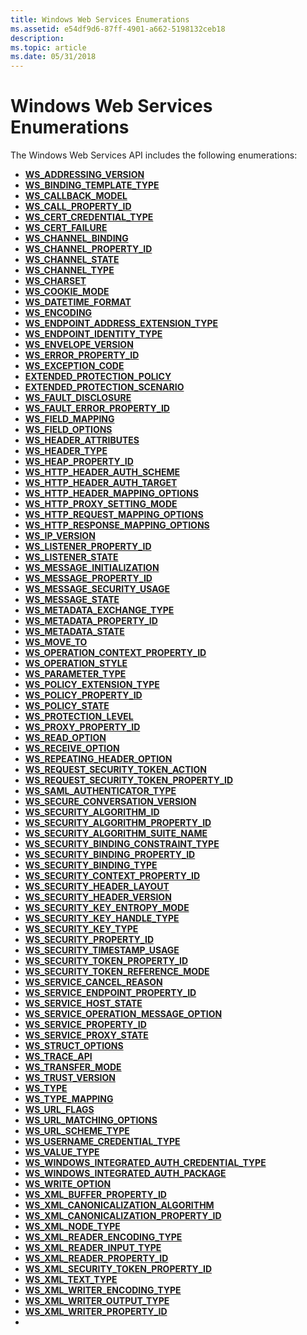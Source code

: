 ```yaml
---
title: Windows Web Services Enumerations
ms.assetid: e54df9d6-87ff-4901-a662-5198132ceb18
description: 
ms.topic: article
ms.date: 05/31/2018
---
```


# Windows Web Services Enumerations

The Windows Web Services API includes the following enumerations:

-   [**WS\_ADDRESSING\_VERSION**](/windows/desktop/api/WebServices/ne-webservices-ws_addressing_version)
-   [**WS\_BINDING\_TEMPLATE\_TYPE**](/windows/desktop/api/WebServices/ne-webservices-ws_binding_template_type)
-   [**WS\_CALLBACK\_MODEL**](/windows/desktop/api/WebServices/ne-webservices-ws_callback_model)
-   [**WS\_CALL\_PROPERTY\_ID**](/windows/desktop/api/WebServices/ne-webservices-ws_call_property_id)
-   [**WS\_CERT\_CREDENTIAL\_TYPE**](/windows/desktop/api/WebServices/ne-webservices-ws_cert_credential_type)
-   [**WS\_CERT\_FAILURE**](https://msdn.microsoft.com/en-us/library/Dd819123(v=VS.85).aspx)
-   [**WS\_CHANNEL\_BINDING**](/windows/desktop/api/WebServices/ne-webservices-ws_channel_binding)
-   [**WS\_CHANNEL\_PROPERTY\_ID**](/windows/desktop/api/WebServices/ne-webservices-ws_channel_property_id)
-   [**WS\_CHANNEL\_STATE**](/windows/desktop/api/WebServices/ne-webservices-ws_channel_state)
-   [**WS\_CHANNEL\_TYPE**](/windows/desktop/api/WebServices/ne-webservices-ws_channel_type)
-   [**WS\_CHARSET**](/windows/desktop/api/WebServices/ne-webservices-ws_charset)
-   [**WS\_COOKIE\_MODE**](/windows/desktop/api/WebServices/ne-webservices-ws_cookie_mode)
-   [**WS\_DATETIME\_FORMAT**](/windows/desktop/api/WebServices/ne-webservices-ws_datetime_format)
-   [**WS\_ENCODING**](/windows/desktop/api/WebServices/ne-webservices-ws_encoding)
-   [**WS\_ENDPOINT\_ADDRESS\_EXTENSION\_TYPE**](/windows/desktop/api/WebServices/ne-webservices-ws_endpoint_address_extension_type)
-   [**WS\_ENDPOINT\_IDENTITY\_TYPE**](/windows/desktop/api/WebServices/ne-webservices-ws_endpoint_identity_type)
-   [**WS\_ENVELOPE\_VERSION**](/windows/desktop/api/WebServices/ne-webservices-ws_envelope_version)
-   [**WS\_ERROR\_PROPERTY\_ID**](/windows/desktop/api/WebServices/ne-webservices-ws_error_property_id)
-   [**WS\_EXCEPTION\_CODE**](/windows/desktop/api/WebServices/ne-webservices-ws_exception_code)
-   [**EXTENDED\_PROTECTION\_POLICY**](/windows/desktop/api/WebServices/ne-webservices-ws_extended_protection_policy)
-   [**EXTENDED\_PROTECTION\_SCENARIO**](/windows/desktop/api/WebServices/ne-webservices-ws_extended_protection_scenario)
-   [**WS\_FAULT\_DISCLOSURE**](/windows/desktop/api/WebServices/ne-webservices-ws_fault_disclosure)
-   [**WS\_FAULT\_ERROR\_PROPERTY\_ID**](/windows/desktop/api/WebServices/ne-webservices-ws_fault_error_property_id)
-   [**WS\_FIELD\_MAPPING**](/windows/desktop/api/WebServices/ne-webservices-ws_field_mapping)
-   [**WS\_FIELD\_OPTIONS**](https://msdn.microsoft.com/en-us/library/Dd401884(v=VS.85).aspx)
-   [**WS\_HEADER\_ATTRIBUTES**](https://msdn.microsoft.com/en-us/library/Dd401896(v=VS.85).aspx)
-   [**WS\_HEADER\_TYPE**](/windows/desktop/api/WebServices/ne-webservices-ws_header_type)
-   [**WS\_HEAP\_PROPERTY\_ID**](/windows/desktop/api/WebServices/ne-webservices-ws_heap_property_id)
-   [**WS\_HTTP\_HEADER\_AUTH\_SCHEME**](https://msdn.microsoft.com/en-us/library/Dd401907(v=VS.85).aspx)
-   [**WS\_HTTP\_HEADER\_AUTH\_TARGET**](/windows/desktop/api/WebServices/ne-webservices-ws_http_header_auth_target)
-   [**WS\_HTTP\_HEADER\_MAPPING\_OPTIONS**](https://msdn.microsoft.com/en-us/library/Dd401914(v=VS.85).aspx)
-   [**WS\_HTTP\_PROXY\_SETTING\_MODE**](/windows/desktop/api/WebServices/ne-webservices-ws_http_proxy_setting_mode)
-   [**WS\_HTTP\_REQUEST\_MAPPING\_OPTIONS**](https://msdn.microsoft.com/en-us/library/Dd401920(v=VS.85).aspx)
-   [**WS\_HTTP\_RESPONSE\_MAPPING\_OPTIONS**](https://msdn.microsoft.com/en-us/library/Dd401921(v=VS.85).aspx)
-   [**WS\_IP\_VERSION**](/windows/desktop/api/WebServices/ne-webservices-ws_ip_version)
-   [**WS\_LISTENER\_PROPERTY\_ID**](/windows/desktop/api/WebServices/ne-webservices-ws_listener_property_id)
-   [**WS\_LISTENER\_STATE**](/windows/desktop/api/WebServices/ne-webservices-ws_listener_state)
-   [**WS\_MESSAGE\_INITIALIZATION**](/windows/desktop/api/WebServices/ne-webservices-ws_message_initialization)
-   [**WS\_MESSAGE\_PROPERTY\_ID**](/windows/desktop/api/WebServices/ne-webservices-ws_message_property_id)
-   [**WS\_MESSAGE\_SECURITY\_USAGE**](/windows/desktop/api/WebServices/ne-webservices-ws_message_security_usage)
-   [**WS\_MESSAGE\_STATE**](/windows/desktop/api/WebServices/ne-webservices-ws_message_state)
-   [**WS\_METADATA\_EXCHANGE\_TYPE**](/windows/desktop/api/WebServices/ne-webservices-ws_metadata_exchange_type)
-   [**WS\_METADATA\_PROPERTY\_ID**](/windows/desktop/api/WebServices/ne-webservices-ws_metadata_property_id)
-   [**WS\_METADATA\_STATE**](/windows/desktop/api/WebServices/ne-webservices-ws_metadata_state)
-   [**WS\_MOVE\_TO**](/windows/desktop/api/WebServices/ne-webservices-ws_move_to)
-   [**WS\_OPERATION\_CONTEXT\_PROPERTY\_ID**](/windows/desktop/api/WebServices/ne-webservices-ws_operation_context_property_id)
-   [**WS\_OPERATION\_STYLE**](/windows/desktop/api/WebServices/ne-webservices-ws_operation_style)
-   [**WS\_PARAMETER\_TYPE**](/windows/desktop/api/WebServices/ne-webservices-ws_parameter_type)
-   [**WS\_POLICY\_EXTENSION\_TYPE**](/windows/desktop/api/WebServices/ne-webservices-ws_policy_extension_type)
-   [**WS\_POLICY\_PROPERTY\_ID**](/windows/desktop/api/WebServices/ne-webservices-ws_policy_property_id)
-   [**WS\_POLICY\_STATE**](/windows/desktop/api/WebServices/ne-webservices-ws_policy_state)
-   [**WS\_PROTECTION\_LEVEL**](/windows/desktop/api/WebServices/ne-webservices-ws_protection_level)
-   [**WS\_PROXY\_PROPERTY\_ID**](/windows/desktop/api/WebServices/ne-webservices-ws_proxy_property_id)
-   [**WS\_READ\_OPTION**](/windows/desktop/api/WebServices/ne-webservices-ws_read_option)
-   [**WS\_RECEIVE\_OPTION**](/windows/desktop/api/WebServices/ne-webservices-ws_receive_option)
-   [**WS\_REPEATING\_HEADER\_OPTION**](/windows/desktop/api/WebServices/ne-webservices-ws_repeating_header_option)
-   [**WS\_REQUEST\_SECURITY\_TOKEN\_ACTION**](/windows/desktop/api/WebServices/ne-webservices-ws_request_security_token_action)
-   [**WS\_REQUEST\_SECURITY\_TOKEN\_PROPERTY\_ID**](/windows/desktop/api/WebServices/ne-webservices-ws_request_security_token_property_id)
-   [**WS\_SAML\_AUTHENTICATOR\_TYPE**](/windows/desktop/api/WebServices/ne-webservices-ws_saml_authenticator_type)
-   [**WS\_SECURE\_CONVERSATION\_VERSION**](/windows/desktop/api/WebServices/ne-webservices-ws_secure_conversation_version)
-   [**WS\_SECURITY\_ALGORITHM\_ID**](/windows/desktop/api/WebServices/ne-webservices-ws_security_algorithm_id)
-   [**WS\_SECURITY\_ALGORITHM\_PROPERTY\_ID**](/windows/win32/api/webservices/ne-webservices-ws_move_to)
-   [**WS\_SECURITY\_ALGORITHM\_SUITE\_NAME**](/windows/desktop/api/WebServices/ne-webservices-ws_security_algorithm_suite_name)
-   [**WS\_SECURITY\_BINDING\_CONSTRAINT\_TYPE**](/windows/desktop/api/WebServices/ne-webservices-ws_security_binding_constraint_type)
-   [**WS\_SECURITY\_BINDING\_PROPERTY\_ID**](/windows/desktop/api/WebServices/ne-webservices-ws_security_binding_property_id)
-   [**WS\_SECURITY\_BINDING\_TYPE**](/windows/desktop/api/WebServices/ne-webservices-ws_security_binding_type)
-   [**WS\_SECURITY\_CONTEXT\_PROPERTY\_ID**](/windows/desktop/api/WebServices/ne-webservices-ws_security_context_property_id)
-   [**WS\_SECURITY\_HEADER\_LAYOUT**](/windows/desktop/api/WebServices/ne-webservices-ws_security_header_layout)
-   [**WS\_SECURITY\_HEADER\_VERSION**](/windows/desktop/api/WebServices/ne-webservices-ws_security_header_version)
-   [**WS\_SECURITY\_KEY\_ENTROPY\_MODE**](/windows/desktop/api/WebServices/ne-webservices-ws_security_key_entropy_mode)
-   [**WS\_SECURITY\_KEY\_HANDLE\_TYPE**](/windows/desktop/api/WebServices/ne-webservices-ws_security_key_handle_type)
-   [**WS\_SECURITY\_KEY\_TYPE**](/windows/desktop/api/WebServices/ne-webservices-ws_security_key_type)
-   [**WS\_SECURITY\_PROPERTY\_ID**](/windows/desktop/api/WebServices/ne-webservices-ws_security_property_id)
-   [**WS\_SECURITY\_TIMESTAMP\_USAGE**](/windows/desktop/api/WebServices/ne-webservices-ws_security_timestamp_usage)
-   [**WS\_SECURITY\_TOKEN\_PROPERTY\_ID**](/windows/desktop/api/WebServices/ne-webservices-ws_security_token_property_id)
-   [**WS\_SECURITY\_TOKEN\_REFERENCE\_MODE**](/windows/desktop/api/WebServices/ne-webservices-ws_security_token_reference_mode)
-   [**WS\_SERVICE\_CANCEL\_REASON**](/windows/desktop/api/WebServices/ne-webservices-ws_service_cancel_reason)
-   [**WS\_SERVICE\_ENDPOINT\_PROPERTY\_ID**](/windows/desktop/api/WebServices/ne-webservices-ws_service_endpoint_property_id)
-   [**WS\_SERVICE\_HOST\_STATE**](/windows/desktop/api/WebServices/ne-webservices-ws_service_host_state)
-   [**WS\_SERVICE\_OPERATION\_MESSAGE\_OPTION**](https://msdn.microsoft.com/en-us/library/Dd819129(v=VS.85).aspx)
-   [**WS\_SERVICE\_PROPERTY\_ID**](/windows/desktop/api/WebServices/ne-webservices-ws_service_property_id)
-   [**WS\_SERVICE\_PROXY\_STATE**](/windows/desktop/api/WebServices/ne-webservices-ws_service_proxy_state)
-   [**WS\_STRUCT\_OPTIONS**](https://msdn.microsoft.com/en-us/library/Dd323454(v=VS.85).aspx)
-   [**WS\_TRACE\_API**](/windows/desktop/api/WebServices/ne-webservices-ws_trace_api)
-   [**WS\_TRANSFER\_MODE**](/windows/desktop/api/WebServices/ne-webservices-ws_transfer_mode)
-   [**WS\_TRUST\_VERSION**](/windows/desktop/api/WebServices/ne-webservices-ws_trust_version)
-   [**WS\_TYPE**](/windows/desktop/api/WebServices/ne-webservices-ws_type)
-   [**WS\_TYPE\_MAPPING**](/windows/desktop/api/WebServices/ne-webservices-ws_type_mapping)
-   [**WS\_URL\_FLAGS**](https://msdn.microsoft.com/en-us/library/Dd323492(v=VS.85).aspx)
-   [**WS\_URL\_MATCHING\_OPTIONS**](https://msdn.microsoft.com/en-us/library/Dd323493(v=VS.85).aspx)
-   [**WS\_URL\_SCHEME\_TYPE**](/windows/desktop/api/WebServices/ne-webservices-ws_url_scheme_type)
-   [**WS\_USERNAME\_CREDENTIAL\_TYPE**](/windows/desktop/api/WebServices/ne-webservices-ws_username_credential_type)
-   [**WS\_VALUE\_TYPE**](/windows/desktop/api/WebServices/ne-webservices-ws_value_type)
-   [**WS\_WINDOWS\_INTEGRATED\_AUTH\_CREDENTIAL\_TYPE**](/windows/desktop/api/WebServices/ne-webservices-ws_windows_integrated_auth_credential_type)
-   [**WS\_WINDOWS\_INTEGRATED\_AUTH\_PACKAGE**](/windows/desktop/api/WebServices/ne-webservices-ws_windows_integrated_auth_package)
-   [**WS\_WRITE\_OPTION**](/windows/desktop/api/WebServices/ne-webservices-ws_write_option)
-   [**WS\_XML\_BUFFER\_PROPERTY\_ID**](/windows/win32/api/webservices/ne-webservices-ws_xml_reader_property_id)
-   [**WS\_XML\_CANONICALIZATION\_ALGORITHM**](/windows/desktop/api/WebServices/ne-webservices-ws_xml_canonicalization_algorithm)
-   [**WS\_XML\_CANONICALIZATION\_PROPERTY\_ID**](/windows/desktop/api/WebServices/ne-webservices-ws_xml_canonicalization_property_id)
-   [**WS\_XML\_NODE\_TYPE**](/windows/desktop/api/WebServices/ne-webservices-ws_xml_node_type)
-   [**WS\_XML\_READER\_ENCODING\_TYPE**](/windows/desktop/api/WebServices/ne-webservices-ws_xml_reader_encoding_type)
-   [**WS\_XML\_READER\_INPUT\_TYPE**](/windows/desktop/api/WebServices/ne-webservices-ws_xml_reader_input_type)
-   [**WS\_XML\_READER\_PROPERTY\_ID**](/windows/desktop/api/WebServices/ne-webservices-ws_xml_reader_property_id)
-   [**WS\_XML\_SECURITY\_TOKEN\_PROPERTY\_ID**](/windows/desktop/api/WebServices/ne-webservices-ws_xml_security_token_property_id)
-   [**WS\_XML\_TEXT\_TYPE**](/windows/desktop/api/WebServices/ne-webservices-ws_xml_text_type)
-   [**WS\_XML\_WRITER\_ENCODING\_TYPE**](/windows/desktop/api/WebServices/ne-webservices-ws_xml_writer_encoding_type)
-   [**WS\_XML\_WRITER\_OUTPUT\_TYPE**](/windows/desktop/api/WebServices/ne-webservices-ws_xml_writer_output_type)
-   [**WS\_XML\_WRITER\_PROPERTY\_ID**](/windows/desktop/api/WebServices/ne-webservices-ws_xml_writer_property_id)
-   

 

 




